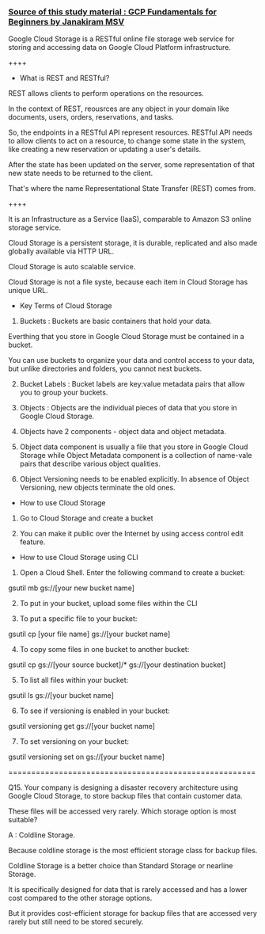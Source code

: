 ### [Source of this study material : GCP Fundamentals for Beginners by Janakiram MSV](https://www.udemy.com/course/google-cloud-platform-gcp-fundamentals-for-beginners/)


Google Cloud Storage is a RESTful online file storage web service for storing and accessing data
on Google Cloud Platform infrastructure.

++++

* What is REST and RESTful?

REST allows clients to perform operations on the resources.

In the context of REST, reousrces are any object in your domain like documents, users, orders,
reservations, and tasks.

So, the endpoints in a RESTful API represent resources.
RESTful API needs to allow clients to act on a resource, to change some state in the system,
like creating a new reservation or updating a user's details.

After the state has been updated on the server, 
some representation of that new state needs to be returned to the client.

That's where the name Representational State Transfer (REST) comes from.

++++

It is an Infrastructure as a Service (IaaS), comparable to Amazon S3 online storage service.

Cloud Storage is a persistent storage, it is durable, replicated and also made globally available via HTTP URL.

Cloud Storage is auto scalable service.

Cloud Storage is not a file syste, because each item in Cloud Storage has unique URL.



* Key Terms of Cloud Storage

1) Buckets : Buckets are basic containers that hold your data.

Everthing that you store in Google Cloud Storage must be contained in a bucket.

You can use buckets to organize your data and control access to your data, but unlike
directories and folders, you cannot nest buckets.

2) Bucket Labels : Bucket labels are key:value metadata pairs that allow you to group your buckets.

3) Objects : Objects are the individual pieces of data that you store in Google Cloud Storage.

4) Objects have 2 components - object data and object metadata.

5) Object data component is usually a file that you store in Google Cloud Storage while
Object Metadata component is a collection of name-vale pairs that describe various object qualities.

6) Object Versioning needs to be enabled explicitly.
In absence of Object Versioning, new objects terminate the old ones.



* How to use Cloud Storage

1) Go to Cloud Storage and create a bucket

2) You can make it public over the Internet by using access control edit feature.



* How to use Cloud Storage using CLI

1) Open a Cloud Shell. Enter the following command to create a bucket:

gsutil mb gs://[your new bucket name]

2) To put in your bucket, upload some files within the CLI

3) To put a specific file to your bucket:

gsutil cp [your file name] gs://[your bucket name]

4) To copy some files in one bucket to another bucket:

gsutil cp gs://[your source bucket]/* gs://[your destination bucket]

5) To list all files within your bucket:

gsutil ls gs://[your bucket name]

6) To see if versioning is enabled in your bucket:

gsutil versioning get gs://[your bucket name]

7) To set versioning on your bucket:

gsutil versioning set on gs://[your bucket name]



======================================================


Q15. Your company is designing a disaster recovery architecture using Google Cloud Storage,
to store backup files that contain customer data.

These files will be accessed very rarely. Which storage option is most suitable?


A : Coldline Storage.

Because coldline storage is the most efficient storage class for backup files.

Coldline Storage is a better choice than Standard Storage or nearline Storage.

It is specifically designed for data that is rarely accessed and has a lower cost compared to the other storage options.

But it provides cost-efficient storage for backup files that are accessed very rarely but still need to be stored securely.

